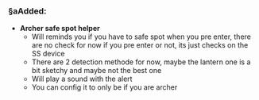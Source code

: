 
### §aAdded:
- **Archer safe spot helper**
  - Will reminds you if you have to safe spot when you pre enter, there are no check for now if you pre enter or not, its just checks on the SS device
  - There are 2 detection methode for now, maybe the lantern one is a bit sketchy and maybe not the best one
  - Will play a sound with the alert
  - You can config it to only be if you are archer
